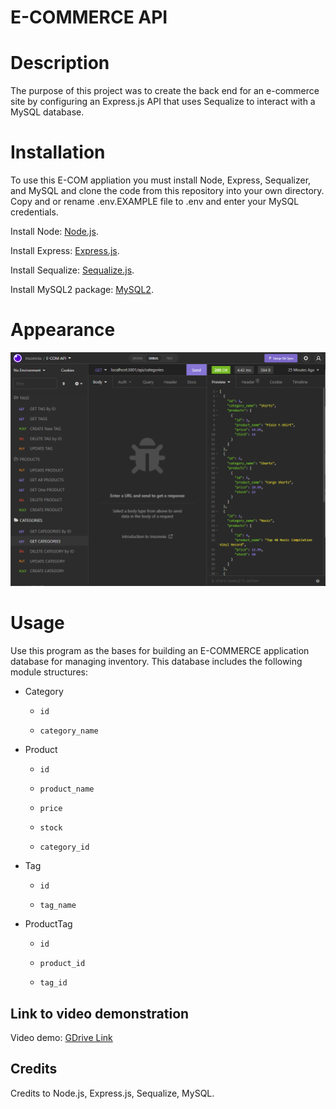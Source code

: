 # E-COMMERCE API

# Description

The purpose of this project was to create the back end for an e-commerce site by configuring an Express.js API that uses Sequalize to interact with a MySQL database.

# Installation

To use this E-COM appliation you must install Node, Express, Sequalizer, and MySQL and clone the code from this repository into your own directory. Copy and or rename .env.EXAMPLE file to .env and enter your MySQL credentials.

Install Node: [Node.js](https://nodejs.org/en/download/).

Install Express: [Express.js](https://www.npmjs.com/package/express).

Install Sequalize: [Sequalize.js](https://www.npmjs.com/package/sequelize).

Install MySQL2 package: [MySQL2](https://www.npmjs.com/package/mysql2).

# Appearance

![API Tests In Insomnia](./assets/images/ecomm-api.png)

# Usage

Use this program as the bases for building an E-COMMERCE application database for managing inventory. This database includes the following module structures:

- Category

  - `id`

  - `category_name`

- Product

  - `id`

  - `product_name`

  - `price`

  - `stock`

  - `category_id`

- Tag

  - `id`

  - `tag_name`

- ProductTag

  - `id`

  - `product_id`

  - `tag_id`

## Link to video demonstration

Video demo: [GDrive Link](https://drive.google.com/file/d/1k0BfFzAc2L6nen-bdYQ84Y5bGK9G5lgs/view?usp=sharing)

## Credits

Credits to Node.js, Express.js, Sequalize, MySQL.
